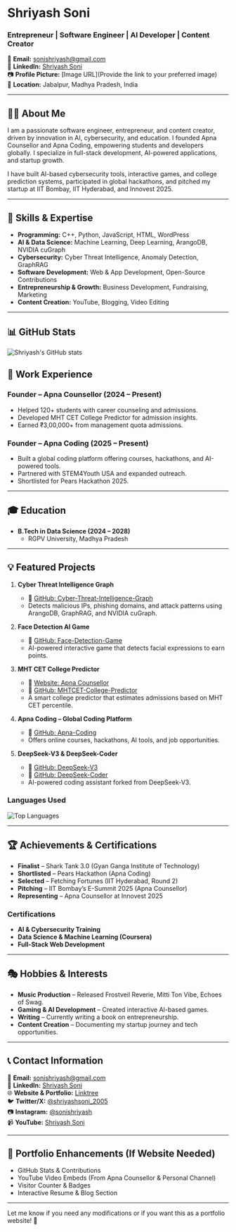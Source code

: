 # Shriyash Soni

### Entrepreneur | Software Engineer | AI Developer | Content Creator

📩 **Email:** [sonishriyash@gmail.com](mailto:sonishriyash@gmail.com)  
🔗 **LinkedIn:** [Shriyash Soni](https://www.linkedin.com/in/shriyash-soni)  
📷 **Profile Picture:** [Image URL](Provide the link to your preferred image)  
📍 **Location:** Jabalpur, Madhya Pradesh, India

---

## 👨‍💻 About Me

I am a passionate software engineer, entrepreneur, and content creator, driven by innovation in AI, cybersecurity, and education. I founded Apna Counsellor and Apna Coding, empowering students and developers globally. I specialize in full-stack development, AI-powered applications, and startup growth.

I have built AI-based cybersecurity tools, interactive games, and college prediction systems, participated in global hackathons, and pitched my startup at IIT Bombay, IIT Hyderabad, and Innovest 2025.

---

## 🚀 Skills & Expertise

- **Programming:** C++, Python, JavaScript, HTML, WordPress
- **AI & Data Science:** Machine Learning, Deep Learning, ArangoDB, NVIDIA cuGraph
- **Cybersecurity:** Cyber Threat Intelligence, Anomaly Detection, GraphRAG
- **Software Development:** Web & App Development, Open-Source Contributions
- **Entrepreneurship & Growth:** Business Development, Fundraising, Marketing
- **Content Creation:** YouTube, Blogging, Video Editing

---
## 📊 GitHub Stats

![Shriyash's GitHub stats](https://github-readme-stats.vercel.app/api?username=shriyashsoni&show_icons=true&theme=radical)


## 💼 Work Experience

### Founder – Apna Counsellor (2024 – Present)
- Helped 120+ students with career counseling and admissions.
- Developed MHT CET College Predictor for admission insights.
- Earned ₹3,00,000+ from management quota admissions.

### Founder – Apna Coding (2025 – Present)
- Built a global coding platform offering courses, hackathons, and AI-powered tools.
- Partnered with STEM4Youth USA and expanded outreach.
- Shortlisted for Pears Hackathon 2025.

---

## 🎓 Education

- **B.Tech in Data Science (2024 – 2028)**
  - RGPV University, Madhya Pradesh

---

## 💡 Featured Projects

1. **Cyber Threat Intelligence Graph**
   - 🔗 [GitHub: Cyber-Threat-Intelligence-Graph](https://github.com/yourusername/Cyber-Threat-Intelligence-Graph)
   - Detects malicious IPs, phishing domains, and attack patterns using ArangoDB, GraphRAG, and NVIDIA cuGraph.

2. **Face Detection AI Game**
   - 🔗 [GitHub: Face-Detection-Game](https://github.com/yourusername/Face-Detection-Game)
   - AI-powered interactive game that detects facial expressions to earn points.

3. **MHT CET College Predictor**
   - 🔗 [Website: Apna Counsellor](https://apnacounsellor.com)
   - 🔗 [GitHub: MHTCET-College-Predictor](https://github.com/yourusername/MHTCET-College-Predictor)
   - A smart college predictor that estimates admissions based on MHT CET percentile.

4. **Apna Coding – Global Coding Platform**
   - 🔗 [GitHub: Apna-Coding](https://github.com/yourusername/Apna-Coding)
   - Offers online courses, hackathons, AI tools, and job opportunities.

5. **DeepSeek-V3 & DeepSeek-Coder**
   - 🔗 [GitHub: DeepSeek-V3](https://github.com/yourusername/DeepSeek-V3)
   - 🔗 [GitHub: DeepSeek-Coder](https://github.com/yourusername/DeepSeek-Coder)
   - AI-powered coding assistant forked from DeepSeek-V3.
  

### Languages Used

![Top Languages](https://github-readme-stats.vercel.app/api/top-langs/?username=shriyashsoni&layout=compact&theme=radical)


---

## 🏆 Achievements & Certifications

- **Finalist** – Shark Tank 3.0 (Gyan Ganga Institute of Technology)
- **Shortlisted** – Pears Hackathon (Apna Coding)
- **Selected** – Fetching Fortunes (IIT Hyderabad, Round 2)
- **Pitching** – IIT Bombay’s E-Summit 2025 (Apna Counsellor)
- **Representing** – Apna Counsellor at Innovest 2025

### Certifications
- **AI & Cybersecurity Training**
- **Data Science & Machine Learning (Coursera)**
- **Full-Stack Web Development**

---

## 🎭 Hobbies & Interests

- **Music Production** – Released Frostveil Reverie, Mitti Ton Vibe, Echoes of Swag.
- **Gaming & AI Development** – Created interactive AI-based games.
- **Writing** – Currently writing a book on entrepreneurship.
- **Content Creation** – Documenting my startup journey and tech opportunities.

---

## 📞 Contact Information

📩 **Email:** [sonishriyash@gmail.com](mailto:sonishriyash@gmail.com)  
📌 **LinkedIn:** [Shriyash Soni](https://www.linkedin.com/in/shriyash-soni)  
🌐 **Website & Portfolio:** [Linktree](https://linktr.ee/Shriyash_soni)  
🐦 **Twitter/X:** [@shriyashsoni_2005](https://twitter.com/shriyashsoni_2005)  
📷 **Instagram:** [@sonishriyash](https://instagram.com/sonishriyash)  
📹 **YouTube:** [Shriyash Soni](https://youtube.com/channel/SHRIYASHSONI_2005)

---

## 🌟 Portfolio Enhancements (If Website Needed)

- GitHub Stats & Contributions
- YouTube Video Embeds (From Apna Counsellor & Personal Channel)
- Visitor Counter & Badges
- Interactive Resume & Blog Section

---

Let me know if you need any modifications or if you want this as a portfolio website! 🚀
